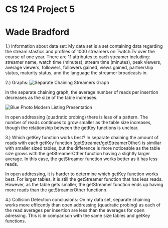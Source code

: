 # CS 124 Project 5
# Wade Bradford

1.) Information about data set:
My data set is a set containing data regarding the stream stastics and profiles of 1000 streamers on Twitch.Tv over the course of one year. There are 11 attributes to each streamer including: streamer name, watch time (minutes), stream time (minutes), peak viewers, average viewers, followers, followers gained, views gained, partnership status, maturity status, and the language the streamer broadcasts in.

2.) Graphs:
![Separate Chaining Streamers Graph](https://user-images.githubusercontent.com/112721212/204923553-f1b0a3bf-27d1-4300-9bda-7752f5b91850.png)

In the separate chaining graph, the average number of reads per insertion decreases as the size of the table increases.

![Blue Photo Modern Listing Presentation](https://user-images.githubusercontent.com/112721212/204933299-6639ac10-27bc-4ae6-a00f-5947cb487029.png)

In open addressing (quadratic probing) there is less of a pattern. The number of reads continues to grow smaller as the table size increases, though the relationship between the getKey functions is unclear.

3.) Which getKey function works best?
In separate chaining the amount of reads with each getKey function (getStreamer/getStreamerOther) is similiar with smaller sized tables, but the difference is more noticeable as the table size grows with the getStreamerOther function having a slightly larger average. In this case, the getStreamer function works better as it has less reads.

In open addressing, it is harder to determine which getKey function works best. For larger tables, it is still the getStreamer function that has less reads. However, as the table gets smaller, the getStreamer function ends up having more reads than the getStreamerOther functionn.

4.) Collision Detection conclusions:
On my data set, separate chaining works more efficently than open addressing (quadratic probing) as each of the read averages per insertion are less than the averages for open adressing. This is in comparison with the same size tables and getKey functions.
